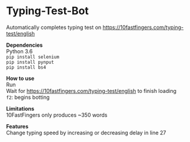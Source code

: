 # Typing-Test-Bot
Automatically completes typing test on https://10fastfingers.com/typing-test/english

**Dependencies**<br>Python 3.6<br>`pip install selenium`<br>`pip install pynput`<br>`pip install bs4`

**How to use**<br>Run<br>Wait for https://10fastfingers.com/typing-test/english to finish loading<br>`f2`: begins botting

**Limitations**<br>10FastFingers only produces ~350 words

**Features**<br>Change typing speed by increasing or decreasing delay in line 27
